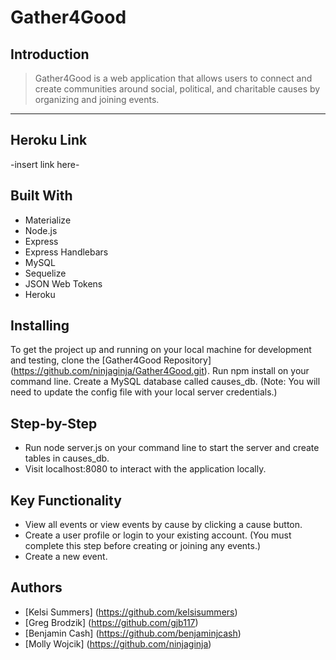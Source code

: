 # Gather4Good

## Introduction
> Gather4Good is a web application that allows users to connect and create communities around social, political, and charitable causes by organizing and joining events.

----

## Heroku Link
-insert link here-

## Built With
* Materialize
* Node.js
* Express
* Express Handlebars
* MySQL
* Sequelize
* JSON Web Tokens
* Heroku

## Installing
To get the project up and running on your local machine for development and testing, clone the [Gather4Good Repository] (https://github.com/ninjaginja/Gather4Good.git). Run npm install on your command line. Create a MySQL database called causes_db. (Note: You will need to update the config file with your local server credentials.)

## Step-by-Step
* Run node server.js on your command line to start the server and create tables in causes_db.
* Visit localhost:8080 to interact with the application locally.

## Key Functionality
* View all events or view events by cause by clicking a cause button.
* Create a user profile or login to your existing account. (You must complete this step before creating or joining any events.)
* Create a new event.

## Authors
* [Kelsi Summers] (https://github.com/kelsisummers)
* [Greg Brodzik] (https://github.com/gjb117)
* [Benjamin Cash] (https://github.com/benjaminjcash)
* [Molly Wojcik] (https://github.com/ninjaginja)
